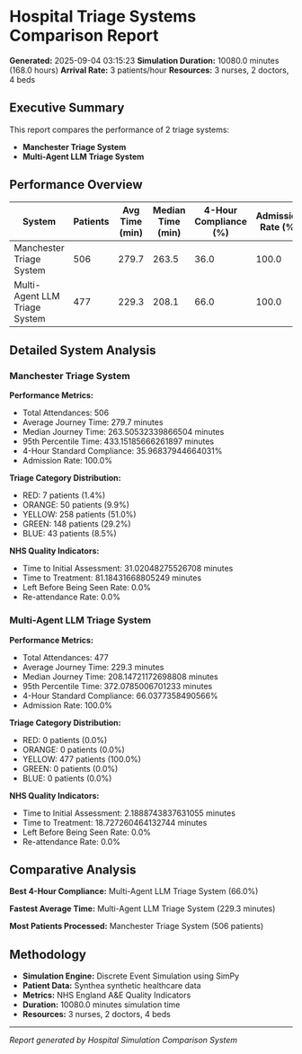 # Hospital Triage Systems Comparison Report

**Generated:** 2025-09-04 03:15:23
**Simulation Duration:** 10080.0 minutes (168.0 hours)
**Arrival Rate:** 3 patients/hour
**Resources:** 3 nurses, 2 doctors, 4 beds

## Executive Summary

This report compares the performance of 2 triage systems:
- **Manchester Triage System**
- **Multi-Agent LLM Triage System**

## Performance Overview

| System | Patients | Avg Time (min) | Median Time (min) | 4-Hour Compliance (%) | Admission Rate (%) |
|--------|----------|----------------|-------------------|----------------------|-------------------|
| Manchester Triage System | 506 | 279.7 | 263.5 | 36.0 | 100.0 |
| Multi-Agent LLM Triage System | 477 | 229.3 | 208.1 | 66.0 | 100.0 |

## Detailed System Analysis

### Manchester Triage System

**Performance Metrics:**
- Total Attendances: 506
- Average Journey Time: 279.7 minutes
- Median Journey Time: 263.50532339866504 minutes
- 95th Percentile Time: 433.15185666261897 minutes
- 4-Hour Standard Compliance: 35.96837944664031%
- Admission Rate: 100.0%

**Triage Category Distribution:**
- RED: 7 patients (1.4%)
- ORANGE: 50 patients (9.9%)
- YELLOW: 258 patients (51.0%)
- GREEN: 148 patients (29.2%)
- BLUE: 43 patients (8.5%)

**NHS Quality Indicators:**
- Time to Initial Assessment: 31.02048275526708 minutes
- Time to Treatment: 81.18431668805249 minutes
- Left Before Being Seen Rate: 0.0%
- Re-attendance Rate: 0.0%

### Multi-Agent LLM Triage System

**Performance Metrics:**
- Total Attendances: 477
- Average Journey Time: 229.3 minutes
- Median Journey Time: 208.14721172698808 minutes
- 95th Percentile Time: 372.0785006701233 minutes
- 4-Hour Standard Compliance: 66.0377358490566%
- Admission Rate: 100.0%

**Triage Category Distribution:**
- RED: 0 patients (0.0%)
- ORANGE: 0 patients (0.0%)
- YELLOW: 477 patients (100.0%)
- GREEN: 0 patients (0.0%)
- BLUE: 0 patients (0.0%)

**NHS Quality Indicators:**
- Time to Initial Assessment: 2.1888743837631055 minutes
- Time to Treatment: 18.727260464132744 minutes
- Left Before Being Seen Rate: 0.0%
- Re-attendance Rate: 0.0%

## Comparative Analysis

**Best 4-Hour Compliance:** Multi-Agent LLM Triage System (66.0%)

**Fastest Average Time:** Multi-Agent LLM Triage System (229.3 minutes)

**Most Patients Processed:** Manchester Triage System (506 patients)

## Methodology

- **Simulation Engine:** Discrete Event Simulation using SimPy
- **Patient Data:** Synthea synthetic healthcare data
- **Metrics:** NHS England A&E Quality Indicators
- **Duration:** 10080.0 minutes simulation time
- **Resources:** 3 nurses, 2 doctors, 4 beds

---
*Report generated by Hospital Simulation Comparison System*
